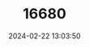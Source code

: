 ---
title: "16680"
category: "Peromyscus merriami"
draft: false
date: 2024-02-22 13:03:50
languages:
  English: ["Mesquite Mouse"]
---